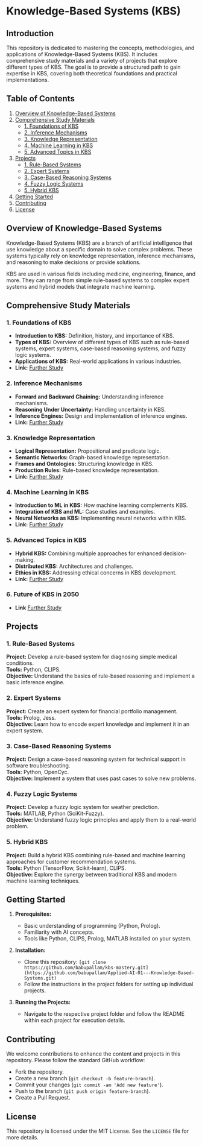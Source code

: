 # Knowledge-Based Systems (KBS) 

## Introduction
This repository is dedicated to mastering the concepts, methodologies, and applications of Knowledge-Based Systems (KBS). It includes comprehensive study materials and a variety of projects that explore different types of KBS. The goal is to provide a structured path to gain expertise in KBS, covering both theoretical foundations and practical implementations.

## Table of Contents
1. [Overview of Knowledge-Based Systems](#overview-of-knowledge-based-systems)
2. [Comprehensive Study Materials](#comprehensive-study-materials)
   - [1. Foundations of KBS](#1-foundations-of-kbs)
   - [2. Inference Mechanisms](#2-inference-mechanisms)
   - [3. Knowledge Representation](#3-knowledge-representation)
   - [4. Machine Learning in KBS](#4-machine-learning-in-kbs)
   - [5. Advanced Topics in KBS](#5-advanced-topics-in-kbs)
3. [Projects](#projects)
   - [1. Rule-Based Systems](#1-rule-based-systems)
   - [2. Expert Systems](#2-expert-systems)
   - [3. Case-Based Reasoning Systems](#3-case-based-reasoning-systems)
   - [4. Fuzzy Logic Systems](#4-fuzzy-logic-systems)
   - [5. Hybrid KBS](#5-hybrid-kbs)
4. [Getting Started](#getting-started)
5. [Contributing](#contributing)
6. [License](#license)

## Overview of Knowledge-Based Systems
Knowledge-Based Systems (KBS) are a branch of artificial intelligence that use knowledge about a specific domain to solve complex problems. These systems typically rely on knowledge representation, inference mechanisms, and reasoning to make decisions or provide solutions.

KBS are used in various fields including medicine, engineering, finance, and more. They can range from simple rule-based systems to complex expert systems and hybrid models that integrate machine learning.

## Comprehensive Study Materials

### 1. Foundations of KBS
- **Introduction to KBS:** Definition, history, and importance of KBS.
- **Types of KBS:** Overview of different types of KBS such as rule-based systems, expert systems, case-based reasoning systems, and fuzzy logic systems.
- **Applications of KBS:** Real-world applications in various industries.
- **Link:** [Further Study](https://github.com/babupallam/Applied-AI-01---Knowledge-Based-Systems/blob/main/README_01_Introduction_to_Knowledge_Based_Systems_(KBS).ipynb)

### 2. Inference Mechanisms
- **Forward and Backward Chaining:** Understanding inference mechanisms.
- **Reasoning Under Uncertainty:** Handling uncertainty in KBS.
- **Inference Engines:** Design and implementation of inference engines.
- **Link:** [Further Study](https://github.com/babupallam/Applied-AI-01---Knowledge-Based-Systems/blob/main/README_02_Inference_Mechanisms_in_Knowledge_Based_Systems_(KBS).ipynb)
 
### 3. Knowledge Representation
- **Logical Representation:** Propositional and predicate logic.
- **Semantic Networks:** Graph-based knowledge representation.
- **Frames and Ontologies:** Structuring knowledge in KBS.
- **Production Rules:** Rule-based knowledge representation.
- **Link:** [Further Study](https://github.com/babupallam/Applied-AI-01---Knowledge-Based-Systems/blob/main/README_03_Knowledge_Representation_in_KBS.ipynb)
 
### 4. Machine Learning in KBS
- **Introduction to ML in KBS:** How machine learning complements KBS.
- **Integration of KBS and ML:** Case studies and examples.
- **Neural Networks as KBS:** Implementing neural networks within KBS.
- **Link:** [Further Study](https://github.com/babupallam/Applied-AI-01---Knowledge-Based-Systems/blob/main/README_04_Machine_Learning_in_Knowledge_Based_Systems_(KBS).ipynb)

### 5. Advanced Topics in KBS
- **Hybrid KBS:** Combining multiple approaches for enhanced decision-making.
- **Distributed KBS:** Architectures and challenges.
- **Ethics in KBS:** Addressing ethical concerns in KBS development.
- **Link:** [Further Study](https://github.com/babupallam/Applied-AI-01---Knowledge-Based-Systems/blob/main/README_05_Advanced_Topics_in_Knowledge_Based_Systems_(KBS).ipynb)

### 6. Future of KBS in 2050
- **Link** [Further Study](https://github.com/babupallam/Applied-AI-01---Knowledge-Based-Systems/blob/main/README_06_The_Future_of_Knowledge_Based_Systems(KBS)_2050.ipynb)
  
## Projects

### 1. Rule-Based Systems
**Project:** Develop a rule-based system for diagnosing simple medical conditions.  
**Tools:** Python, CLIPS.  
**Objective:** Understand the basics of rule-based reasoning and implement a basic inference engine.

### 2. Expert Systems
**Project:** Create an expert system for financial portfolio management.  
**Tools:** Prolog, Jess.  
**Objective:** Learn how to encode expert knowledge and implement it in an expert system.

### 3. Case-Based Reasoning Systems
**Project:** Design a case-based reasoning system for technical support in software troubleshooting.  
**Tools:** Python, OpenCyc.  
**Objective:** Implement a system that uses past cases to solve new problems.

### 4. Fuzzy Logic Systems
**Project:** Develop a fuzzy logic system for weather prediction.  
**Tools:** MATLAB, Python (SciKit-Fuzzy).  
**Objective:** Understand fuzzy logic principles and apply them to a real-world problem.

### 5. Hybrid KBS
**Project:** Build a hybrid KBS combining rule-based and machine learning approaches for customer recommendation systems.  
**Tools:** Python (TensorFlow, Scikit-learn), CLIPS.  
**Objective:** Explore the synergy between traditional KBS and modern machine learning techniques.

## Getting Started
1. **Prerequisites:** 
   - Basic understanding of programming (Python, Prolog).
   - Familiarity with AI concepts.
   - Tools like Python, CLIPS, Prolog, MATLAB installed on your system.

2. **Installation:**
   - Clone this repository: `[git clone https://github.com/babupallam/kbs-mastery.git](https://github.com/babupallam/Applied-AI-01---Knowledge-Based-Systems.git)`
   - Follow the instructions in the project folders for setting up individual projects.

3. **Running the Projects:**
   - Navigate to the respective project folder and follow the README within each project for execution details.

## Contributing
We welcome contributions to enhance the content and projects in this repository. Please follow the standard GitHub workflow:
- Fork the repository.
- Create a new branch (`git checkout -b feature-branch`).
- Commit your changes (`git commit -am 'Add new feature'`).
- Push to the branch (`git push origin feature-branch`).
- Create a Pull Request.

## License
This repository is licensed under the MIT License. See the `LICENSE` file for more details.
